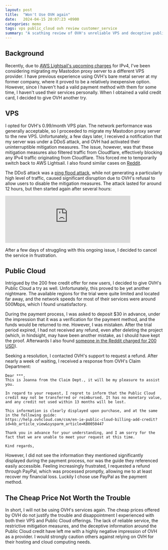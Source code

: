 ```yaml
---
layout: post
title:  "Won't Use OVH again"
date:   2024-04-15 20:07:23 +0900
categories: memo
tags: vps public_cloud ovh review customer_service
summary: "A scathing review of OVH's unreliable VPS and deceptive public cloud offerings. The author details their frustrating experiences, including DDoS attacks, restrictive mitigation measures, and misleading information about OVH's free credit promotion. The article concludes that the cheap prices offered by OVH are not worth the trouble, and strongly cautions others against using their hosting and cloud services."
---
```


## Background

Recently, due to [AWS Lightsail's upcoming charges](https://aws.amazon.com/blogs/compute/announcing-ipv6-instance-bundles-and-pricing-update-on-amazon-lightsail/) for IPv4, I've been considering migrating my
Mastodon proxy server to a different VPS provider. I have previous experience using OVH's bare metal server at my former
company, where it proved to be a relatively inexpensive option. However, since I haven't had a valid payment method with
them for some time, I haven't used their services personally. When I obtained a valid credit card, I decided to give OVH
another try.

## VPS

I opted for OVH's 0.99/month VPS plan. The network performance was generally acceptable, so I proceeded to migrate my
Mastodon proxy server to the new VPS. Unfortunately, a few days later, I received a notification that my server was under
a DDoS attack, and OVH had activated their uninterruptible mitigation measures. The issue, however, was that these
mitigation measures also filtered traffic from Cloudflare, effectively blocking any IPv4 traffic originating from
Cloudflare. This forced me to temporarily switch back to AWS Lightsail. I also found similar cases on [Reddit](https://www.reddit.com/r/ovh/comments/sgaa0x/false_ddos_mitigation/).

The DDoS attack was a [ping flood attack](https://www.cloudflare.com/learning/ddos/ping-icmp-flood-ddos-attack/), while
not generating a particularly high level of traffic, caused significant disruption due to OVH's refusal to allow users
to disable the mitigation measures. The attack lasted for around 12 hours, but then started again after several hours:

<iframe src="https://mastodon.nyanshell.com/@nyanshell/112048212211354644/embed" class="mastodon-embed" style="max-width: 100%; border: 0" width="400" allowfullscreen="allowfullscreen"></iframe><script src="https://mastodon.nyanshell.com/embed.js" async="async"></script>

After a few days of struggling with this ongoing issue, I decided to cancel the service in frustration.

## Public Cloud

Intrigued by the 200 free credit offer for new users, I decided to give OVH's Public Cloud a try as well. Unfortunately,
this proved to be yet another nightmare. The available regions for the trial were quite limited and located far away, and
the network speeds for most of their services were around 500Mbps, which I found unsatisfactory.

During the payment process, I was asked to deposit $30 in advance, under the impression that it was a verification for
the payment method, and the funds would be returned to me. However, I was mistaken. After the trial period expired, I
had not received any refund, even after deleting the project (which, in hindsight, may have been another mistake, as I
should have kept the proof. Afterwards I also found [someone in the Reddit charged for 200 USD](https://www.reddit.com/r/ovh/comments/nrlwwz/support_asking_to_deposit_200_beforehand_to/)).

Seeking a resolution, I contacted OVH's support to request a refund. After nearly a week of waiting, I received a
response from OVH's Claim Department:

```text
Dear ***,
This is Joanna from the Claim Dept., it will be my pleasure to assist you.

In regard to your request, I regret to inform that the Public Cloud credit may not be transferred or reimbursed. It has no monetary value, and any credit not used within 13 months will be lost.

This information is clearly displayed upon purchase, and at the same in the following guide:
https://help.ovhcloud.com/csm/en-ie-public-cloud-billing-add-credit?id=kb_article_view&sysparm_article=KB0050447

Thank you in advance for your understanding, and I am sorry for the fact that we are unable to meet your request at this time.

Kind regards,
```

However, I did not see the information they mentioned significantly displayed during the payment process, nor was the guide they
referenced easily accessible. Feeling increasingly frustrated, I requested a refund through PayPal, which was processed
promptly, allowing me to at least recover my financial loss. Luckily I chose use PayPal as the payment method.

## The Cheap Price Not Worth the Trouble

In short, I will not be using OVH's services again. The cheap prices offered by OVH do not justify the trouble and
disappointment I experienced with both their VPS and Public Cloud offerings. The lack of reliable service, the
restrictive mitigation measures, and the deceptive information around the Public Cloud credit have left me with a highly
negative impression of OVH as a provider. I would strongly caution others against relying on OVH for their hosting and
cloud computing needs.
